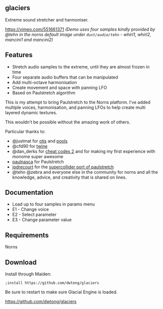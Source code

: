 ## glaciers
Extreme sound stretcher and harmoniser.

https://vimeo.com/551661371
*(Demo uses four samples kindly provided by @tehn in the norns default image under `dust/audio/tehn` - whirl1, whirl2, mancini1 and mancini2)*

## Features
* Stretch audio samples to the extreme, until they are almost frozen in time
* Four separate audio buffers that can be manipulated
* Add multi-octave harmonisation
* Create movement and space with panning LFO
* Based on Paulstretch algorithm 

This is my attempt to bring Paulstretch to the Norns platform. I’ve added multiple voices, harmonisation, and panning LFOs to help create multi layered dynamic textures. 

This wouldn’t be possible without the amazing work of others. 

Particular thanks to:

* @justmat for [otis](https://llllllll.co/t/otis/22149) and [pools](https://llllllll.co/t/pools/28320)
* @cfd90 for [twine](https://llllllll.co/t/twine-random-granulator/)
* @dan_derks for [cheat codes 2](https://llllllll.co/t/cheat-codes-2-rev-210315-small-fix/38414) and for making my first experience with monome super awesome
* [paulnasca](https://github.com/paulnasca/) for Paulstretch
* [jpdrecourt](https://sccode.org/jpdrecourt)  for the [supercollider port of paulstretch](https://sccode.org/1-5d6)
* @tehn @zebra and everyone else in the community for norns and all the knowledge, advice, and creativity that is shared on lines.

## Documentation
* Load up to four samples in params menu
* E1 - Change voice
* E2 - Select parameter
* E3 - Change parameter value

## Requirements
Norns

## Download
Install through Maiden: 

`;install https://github.com/dwtong/glaciers`

Be sure to restart to make sure Glacial Engine is loaded.

https://github.com/dwtong/glaciers
